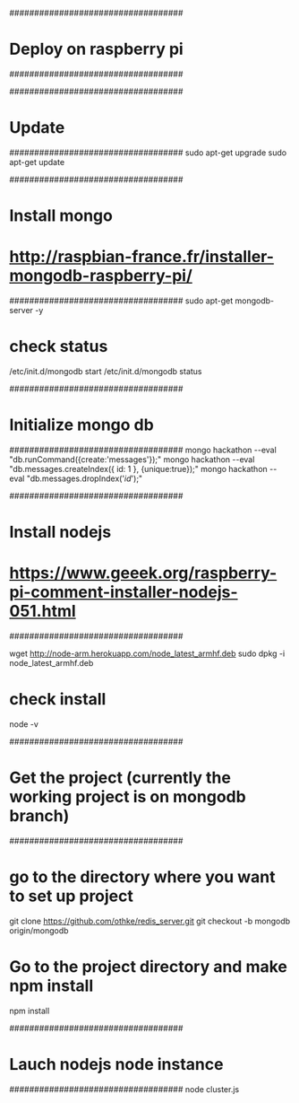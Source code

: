 ###################################
# Deploy on raspberry pi
###################################

###################################
# Update
###################################
sudo apt-get upgrade
sudo apt-get update

###################################
# Install mongo
# http://raspbian-france.fr/installer-mongodb-raspberry-pi/
###################################
sudo apt-get mongodb-server -y

# check status
/etc/init.d/mongodb start
/etc/init.d/mongodb status

###################################
# Initialize mongo db
###################################
mongo hackathon --eval "db.runCommand({create:'messages'});"
mongo hackathon --eval "db.messages.createIndex({ id: 1 }, {unique:true});"
mongo hackathon --eval "db.messages.dropIndex('_id_');"

###################################
# Install nodejs
# https://www.geeek.org/raspberry-pi-comment-installer-nodejs-051.html
###################################

wget http://node-arm.herokuapp.com/node_latest_armhf.deb
sudo dpkg -i node_latest_armhf.deb
# check install
node -v

###################################
# Get the project (currently the working project is on mongodb branch)
###################################
# go to the directory where you want to set up project
git clone https://github.com/othke/redis_server.git
git checkout -b mongodb origin/mongodb

# Go to the project directory and make npm install
npm install

###################################
# Lauch nodejs node instance
###################################
node cluster.js



